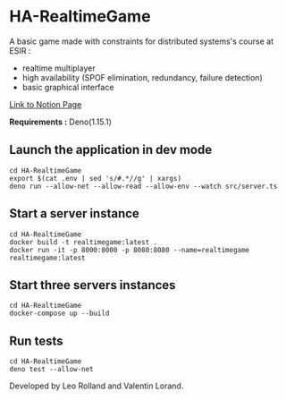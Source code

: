 # HA-RealtimeGame

A basic game made with constraints for distributed systems's course at ESIR :
- realtime multiplayer
- high availability (SPOF elimination, redundancy, failure detection)
- basic graphical interface

[Link to Notion Page](https://vlo.notion.site/Eat-my-sweets-1716ee206fcf43c184ea5ee9b9c2df74)

**Requirements :** Deno(1.15.1)

## Launch the application in dev mode
```
cd HA-RealtimeGame
export $(cat .env | sed 's/#.*//g' | xargs)
deno run --allow-net --allow-read --allow-env --watch src/server.ts
```

## Start a server instance
```
cd HA-RealtimeGame
docker build -t realtimegame:latest .
docker run -it -p 8000:8000 -p 8080:8080 --name=realtimegame realtimegame:latest
```

## Start three servers instances
```
cd HA-RealtimeGame
docker-compose up --build
```

## Run tests
```
cd HA-RealtimeGame
deno test --allow-net
```

Developed by Leo Rolland and Valentin Lorand.